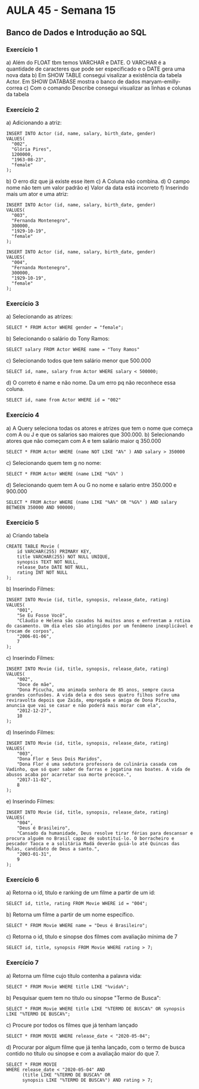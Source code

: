 # AULA 45 - Semana 15
## Banco de Dados e Introdução ao SQL

### Exercício 1
a) Além do FLOAT tbm temos VARCHAR e DATE. O VARCHAR é a quantidade de caracteres que pode ser especificado e o DATE gera uma nova data
b) Em SHOW TABLE consegui visalizar a existência da tabela Actor. Em SHOW DATABASE mostra o banco de dados maryam-emilly-correa
c) Com o comando Describe consegui visualizar as linhas e colunas da tabela

### Exercício 2
a) Adicionando a atriz:
```
INSERT INTO Actor (id, name, salary, birth_date, gender)
VALUES(
  "002", 
  "Glória Pires",
  1200000,
  "1963-08-23", 
  "female"
);
```
b) O erro diz que já existe esse item 
c) A Coluna não combina. 
d) O campo nome não tem um valor padrão
e) Valor da data está incorreto 
f) Inserindo mais um ator e uma atriz: 
```
INSERT INTO Actor (id, name, salary, birth_date, gender)
VALUES(
  "003", 
  "Fernanda Montenegro",
  300000,
  "1929-10-19", 
  "female"
);

INSERT INTO Actor (id, name, salary, birth_date, gender)
VALUES(
  "004", 
  "Fernanda Montenegro",
  300000,
  "1929-10-19", 
  "female"
);
```

### Exercício 3
a) Selecionando as atrizes:
```
SELECT * FROM Actor WHERE gender = "female";
```
b) Selecionando o salário do Tony Ramos:
```
SELECT salary FROM Actor WHERE name = "Tony Ramos"
```
c)  Selecionando todos que tem salário menor que 500.000
```
SELECT id, name, salary from Actor WHERE salary < 500000;
```
d) O correto é name e não nome. Da um erro pq não reconhece essa coluna.
```
SELECT id, name from Actor WHERE id = "002"
```

### Exercício 4
a) A Query seleciona todas os atores e atrizes que tem o nome que começa com A ou J e que os salarios sao maiores que 300.000.
b) Selecionando atores que não começam com A e tem salário maior q 350.000
```
SELECT * FROM Actor WHERE (name NOT LIKE "A%" ) AND salary > 350000
```
c) Selecionando quem tem g no nome:
```
SELECT * FROM Actor WHERE (name LIKE "%G%" )
```
d) Selecionando quem tem A ou G no nome e salario entre 350.000 e 900.000
```
SELECT * FROM Actor WHERE (name LIKE "%A%" OR "%G%" ) AND salary BETWEEN 350000 AND 900000;
```

### Exercicio 5
a) Criando tabela 
```
CREATE TABLE Movie (
    id VARCHAR(255) PRIMARY KEY,
    title VARCHAR(255) NOT NULL UNIQUE,
    synopsis TEXT NOT NULL,
    release_Date DATE NOT NULL,
    rating INT NOT NULL
);
```
b) Inserindo Filmes:
```
INSERT INTO Movie (id, title, synopsis, release_date, rating) 
VALUES(
	"001",
    "Se Eu Fosse Você",
    "Cláudio e Helena são casados há muitos anos e enfrentam a rotina do casamento. Um dia eles são atingidos por um fenômeno inexplicável e trocam de corpos",
    "2006-01-06",
    7
);
```
c) Inserindo Filmes:
```
INSERT INTO Movie (id, title, synopsis, release_date, rating) 
VALUES(
	"002",
    "Doce de mãe",
    "Dona Picucha, uma animada senhora de 85 anos, sempre causa grandes confusões. A vida dela e dos seus quatro filhos sofre uma reviravolta depois que Zaida, empregada e amiga de Dona Picucha, anuncia que vai se casar e não poderá mais morar com ela",
    "2012-12-27",
    10
);
```
d) Inserindo Filmes:
```
INSERT INTO Movie (id, title, synopsis, release_date, rating) 
VALUES(
	"003",
    "Dona Flor e Seus Dois Maridos",
    "Dona Flor é uma sedutora professora de culinária casada com Vadinho, que só quer saber de farras e jogatina nas boates. A vida de abusos acaba por acarretar sua morte precoce.",
    "2017-11-02",
    8
);
```
e) Inserindo Filmes:
```
INSERT INTO Movie (id, title, synopsis, release_date, rating) 
VALUES(
    "004",
    "Deus é Brasileiro",
    "Cansado da humanidade, Deus resolve tirar férias para descansar e procura alguém no Brasil capaz de substituí-lo. O borracheiro e pescador Taoca e a solitária Madá deverão guiá-lo até Quincas das Mulas, candidato de Deus a santo.",
    "2003-01-31",
    9
);
```
### Exercício 6
a) Retorna o id, titulo e ranking de um filme a partir de um id:
```
SELECT id, title, rating FROM Movie WHERE id = "004";
```
b) Retorna um filme a partir de um nome específico.
```
SELECT * FROM Movie WHERE name = "Deus é Brasileiro";
```
c) Retorna o id, título e sinopse dos filmes com avaliação mínima de 7
```
SELECT id, title, synopsis FROM Movie WHERE rating > 7;
```
### Exercício 7
a) Retorna um filme cujo título contenha a palavra vida:
```
SELECT * FROM Movie WHERE title LIKE "%vida%";
```
b) Pesquisar quem tem no titulo ou sinopse "Termo de Busca": 
```
SELECT * FROM Movie WHERE title LIKE "%TERMO DE BUSCA%" OR synopsis LIKE "%TERMO DE BUSCA%";
```
c) Procure por todos os filmes que já tenham lançado
```
SELECT * FROM MOVIE WHERE release_date < "2020-05-04";
```
d) Procurar por algum filme que já tenha lançado, com o termo de busca contido no título ou sinopse e com a avaliação maior do que 7. 
```
SELECT * FROM MOVIE
WHERE release_date < "2020-05-04" AND 
      (title LIKE "%TERMO DE BUSCA%" OR
      synopsis LIKE "%TERMO DE BUSCA%") AND rating > 7;
```

